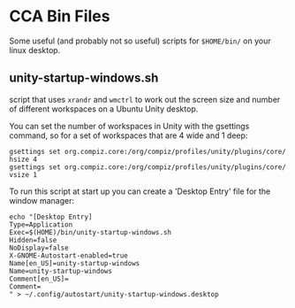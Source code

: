 # CCA Bin Files
Some useful (and probably not so useful) scripts for `$HOME/bin/` on your
linux desktop.

## unity-startup-windows.sh
script that uses `xrandr` and `wmctrl` to work out the screen size and
number of different workspaces on a Ubuntu Unity desktop.

You can set the number of workspaces in Unity with the gsettings command, so
for a set of workspaces that are 4 wide and 1 deep:
```
gsettings set org.compiz.core:/org/compiz/profiles/unity/plugins/core/ hsize 4
gsettings set org.compiz.core:/org/compiz/profiles/unity/plugins/core/ vsize 1
```
To run this script at start up you can create a 'Desktop Entry' file for the
window manager:
```
echo "[Desktop Entry]
Type=Application
Exec=$(HOME)/bin/unity-startup-windows.sh
Hidden=false
NoDisplay=false
X-GNOME-Autostart-enabled=true
Name[en_US]=unity-startup-windows
Name=unity-startup-windows
Comment[en_US]=
Comment=
" > ~/.config/autostart/unity-startup-windows.desktop
 ```


[modeline]: # ( vim: set fenc=utf-8 spell spl=en tw=76: )
